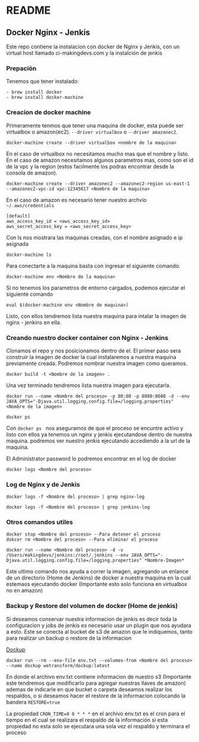 # README

## Docker Nginx - Jenkis 

Este repo contiene la instalacion con docker de Nginx y Jenkis, con un virtual host llamado ci-makingdevs.com y la instalción de jenkis 

### Prepación

Tenemos que tener instalado:

```
- brew install docker
- brew install docker-machine 
```

### Creacion de docker machine 

Primeramente tenmos que tener una maquina de docker, esta puede ser virtualbox o amazon(ec2). `--driver virtualbox` o `--driver amazonec2`.

```
docker-machine create --driver virtualbox <nombre de la maquina>
```

En el caso de virtualbox no necesitamos mucho mas que el nombre y listo. En el caso de amazon necesitamos algunos parametros mas, como son el id de la vpc y la region (estos facilmente los podras encontrar desde la consola de amazon).

```
docker-machine create --driver amazonec2 --amazonec2-region us-east-1 --amazonec2-vpc-id vpc-12345617 <Nombre de la maquina>
```

En el caso de amazon es necesario tener nuestro archvio `~/.aws/credentials`

```
[default]
aws_access_key_id = <aws_access_key_id>
aws_secret_access_key = <aws_secret_access_key>
```

Con ls nos mostrara las maquinas creadas, con el nombre asignado e ip asignada

```
docker-machine ls
```
Para conectarte a la maquina basta con ingresar el siguiente comando.

```
docker-machine env <Nombre de la maquina>
```

Si no tenemos los parametros de entorno cargados, podemos ejecutar el siguiente comando 

```
eval $(docker-machine env <Nombre de maquina>)
```

Listo, con ellos tendremos lista nuestra maquina para intalar la imagen de nginx - jenkins en ella.

### Creando nuestro docker container con Nginx - Jenkins

Clonamos el repo y nos posicionamos dentro de el. El primer paso sera construir la imagen de docker la cual instalaremos a nuestra maquina previamente creada. Podremos nombrar nuestra imagen como queramos.

```
docker build -t <Nombre de la imagen> .
```

Una vez terminado tendremos lista nuestra imagen para ejecutarla.

```
docker run --name <Nombre del proceso> -p 80:80 -p 8080:8080 -d --env JAVA_OPTS="-Djava.util.logging.config.file=/logging.properties" <Nombre de la imagen>

docker ps 
```

Con `docker ps ` nos aseguramos de que el proceso se encuntre activo y listo con ellos ya tenemos un nginx y jenkis ejecutandose dentro de nuestra maquina. podremos ver nuestro jenkis ejecutando accediendo a la url de la maquina.

El Administrator password lo podremos encontrar en el log de docker 

```
docker logs <Nombre del proceso>
```

### Log de Nginx y de Jenkis 

```
docker logs -f <Nombre del proceso> | grep nginx-log

docker logs -f <Nombre del proceso> | grep jenkins-log
```

### Otros comandos utiles

```
docker stop <Nombre del proceso> --Para detener el proceso 
dokcer rm <Nombre del proceso> --Para eliminar el proceso 

docker run --name <Nombre del proceso> -d -v /Users/makingdevs/jenkins:/root/.jenkins --env JAVA_OPTS="-Djava.util.logging.config.file=/logging.properties" *Nombre-Imagen*
```

Este ultimo comando nos ayuda a correr la imagen, agregando un enlance de un directorio (Home de Jenkins) de docker a nuestra maquina en la cual estemaos ejecutando docker (Importante esto solo funciona en virtualbox no en amazon)

### Backup y Restore del volumen de docker (Home de jenkis)

Si deseamos conservar nuestra informacion de jenkis es decir toda la configuracion y jobs de jenkis es necesario usar un plugin que nos ayudara a esto. Este se conecta al bucket de s3 de amazon que le indiquemos, tanto para realizar un backup o restore de la informacion

[Dockup](https://hub.docker.com/r/wetransform/dockup/)

```
docker run --rm --env-file env.txt --volumes-from <Nombre del proceso> --name dockup wetransform/dockup:latest
```

En donde el archivo env.txt contiene informacion de nuestro s3 (Importante este tendremos que modificarlo para agregar nuestras llaves de amazon) ademas de indicarle en que bucket o carpeta deseamos realizar los respaldos, o si deseamos hacer el restore de la informacion colocando la bandera `RESTORE=true` 

La propiedad `CRON_TIME=0 0 * * *` en el archivo env.txt es el cron para el tiempo en el cual se realizara el respaldo de la información si esta propiedad no esta solo se ejecutara una sola vez el respaldo y terminara el proceso
